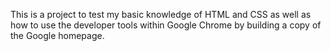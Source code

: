 This is a project to test my basic knowledge of HTML and CSS as well as how to use the developer tools within Google Chrome by building a copy of the Google homepage.
